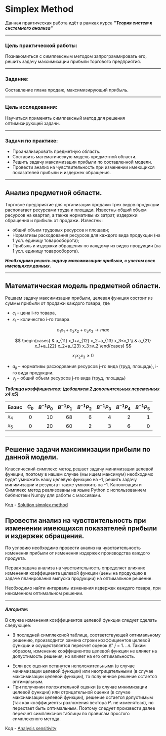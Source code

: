 # Simplex Method

Данная практическая работа идёт в рамках курса ___"Теория систем и системного анализа"___
___

### Цель практической работы: 
Познакомиться с симплексным методом запрограммировать его, решить задачу максимизации прибыли торгового предприятия. 

___

### Задание: 
Составление плана продаж, максимизирующий прибыль.

___

### Цель исследования: 
Научиться применять симплексный метод для решения оптимизирующей задачи. 

___

### Задачи по практике:
+ Проанализировать предметную область.
+ Составить математическую модель предметной области. 
+ Решить задачу максимизации прибыли по составленной модели.
+ Провести анализ на чувствительность при изменении имеющихся показателей прибыли и издержек обращения. 

___
## Анализ предметной области. 

Торговое предприятие для организации продажи трех видов продукции располагает ресурсами труда и площади. Известны общий объем ресурсов на квартал, а также нормативы их затрат, издержки обращения и прибыль от продажи. Известны:
+ общий объем трудовых ресурсов и площади; 
+ Нормативы расходования ресурсов для каждого вида продукции (на 1 усл. единицу товарооборота); 
+ Прибыль и издержки обращения по каждому из видов продукции (на 1 усл. единицу товарооборота).

***Необходимо решить задачу максимизации прибыли, с учетом всех имеющихся данных.***

___

## Математическая модель предметной области. 

Решаем задачу максимизации прибыли, целевая функция состоит из суммы прибыли от продажи каждого товара, где  
+ $c_i$  -  цена i-го товара, 
+ $x_i$ – количество i-го товара. 

$$c_1 x_1+c_2 x_2+c_3 x_3→max$$

$$
\begin{cases}
 & a_{11} x_1+a_{12} x_2+a_{13} x_3≤v_1 \\ 
 & a_{21} x_1+a_{22} x_2+a_{23} x_3≤v_2
\end{cases}
$$
  
$$x_1 x_2 x_3≥0$$

+ $a_{ji}$ – нормативы расходования ресурсов j-го вида (труд, площадь), i-го вида продукции. 
+ $v_j$ – общий объем ресурсов j-го вида (труд, площадь)


___Таблица коэффициентов: (добавляем 2 дополнительных переменных x4 x5)___

Базис | $C_b$ |$B^{-1}P_0$|$B^{-1}P_1$|$B^{-1}P_2$|$B^{-1}P_3$|$B^{-1}P_4$|$B^{-1}P_5$|
------|:-----:|------: |------: |------: |------: |------: |------: |
$x_4$ | 0     | 10  | 68 |6|4|2|1|0
$x_5$ | 0     | 20  | 60 |2|3|6|0|1


___

## Решение задачи максимизации прибыли по данной модели. 

Классический симплекс метод решает задачу минимизации целевой функции, поэтому в нашем случае (мы ищем максимум) необходимо будет умножить нашу целевую функцию на -1, решить задачу минимизации и результат также умножить на -1. 
Канонизация и Симплекс метод реализованы на языке Python с использованием библиотеки Numpy для работы с массивами. 

Код - [Solution simplex method](my_new_simplex.py)



## Провести анализ на чувствительность при изменении имеющихся показателей прибыли и издержек обращения. 


По условию необходимо провести анализ на чувствительность изменения прибыли от изменения издержек производства каждого продукта. 

Первая задача анализа на чувствительность определяет влияние изменения коэффициента целевой функции (цены на продукцию в задаче планирования выпуска продукции) на оптимальное решение.

Необходимо найти интервалы изменения издержек каждого товара, при неизменном оптимальном решении. 
___
#### ___Алгоритм:___

В случае изменения коэффициентов целевой функции следует сделать следующее:

+ В последней симплексной таблице, соответствующей оптимальному решению, производится замена строки коэффициентов целевой функции и осуществляется пересчет оценок Δ" 𝑗 = 1. . 𝑛. Таким образом, изменение коэффициентов целевой функции не влияет на допустимость решения, но влияет на его оптимальность.
- Если все оценки останутся неположительными (в случае минимизации целевой функции) или неотрицательными (в случае максимизации целевой функции), то полученное решение остается оптимальным.
- При получении положительной оценки (в случае минимизации целевой функции) или отрицательной оценки (в случае максимизации целевой функции), решение остается допустимым (так как коэффициенты разложения вектора 𝑃. не изменяться), но перестает быть оптимальным. Поэтому следует произвести далее пересчет симплексной таблицы по правилам простого симплексного метода.

Код - [Analysis sensitivity](Analysis_simplex_method.py)
